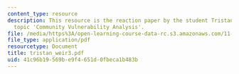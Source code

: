 ```yaml
---
content_type: resource
description: This resource is the reaction paper by the student Tristan Weir on the
  topic 'Community Vulnerability Analysis'.
file: /media/https%3A/open-learning-course-data-rc.s3.amazonaws.com/11-941-disaster-vulnerability-and-resilience-spring-2005/41c96b19569be9f4651d0fbeca1b483b_tristan_weir3.pdf
file_type: application/pdf
resourcetype: Document
title: tristan_weir3.pdf
uid: 41c96b19-569b-e9f4-651d-0fbeca1b483b
---
```

